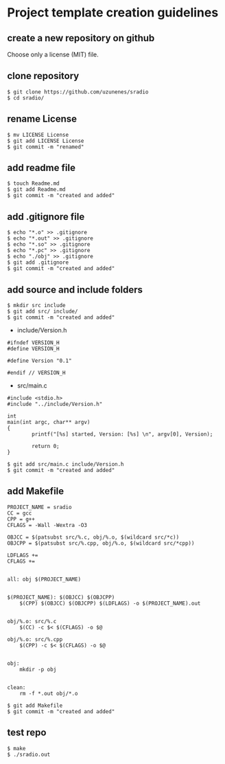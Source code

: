 
# Project template creation guidelines


## create a new repository on github
Choose only a license (MIT) file.


## clone repository
```
$ git clone https://github.com/uzunenes/sradio
$ cd sradio/
```


## rename License
```
$ mv LICENSE License
$ git add LICENSE License 
$ git commit -m "renamed"
```


## add readme file
```
$ touch Readme.md
$ git add Readme.md
$ git commit -m "created and added"
```


## add .gitignore file
```
$ echo "*.o" >> .gitignore
$ echo "*.out" >> .gitignore
$ echo "*.so" >> .gitignore
$ echo "*.pc" >> .gitignore
$ echo "./obj" >> .gitignore
$ git add .gitignore
$ git commit -m "created and added"
```


## add source and include folders
```
$ mkdir src include
$ git add src/ include/
$ git commit -m "created and added"
```


- include/Version.h
```
#ifndef VERSION_H
#define VERSION_H

#define Version "0.1"

#endif // VERSION_H
```

- src/main.c
```
#include <stdio.h>
#include "../include/Version.h"

int
main(int argc, char** argv)
{
        printf("[%s] started, Version: [%s] \n", argv[0], Version);

        return 0;
}
```

```
$ git add src/main.c include/Version.h
$ git commit -m "created and added"
```


## add Makefile
```
PROJECT_NAME = sradio 
CC = gcc
CPP = g++
CFLAGS = -Wall -Wextra -O3

OBJCC = $(patsubst src/%.c, obj/%.o, $(wildcard src/*c))
OBJCPP = $(patsubst src/%.cpp, obj/%.o, $(wildcard src/*cpp))

LDFLAGS +=
CFLAGS +=


all: obj $(PROJECT_NAME)


$(PROJECT_NAME): $(OBJCC) $(OBJCPP)
	$(CPP) $(OBJCC) $(OBJCPP) $(LDFLAGS) -o $(PROJECT_NAME).out


obj/%.o: src/%.c
	$(CC) -c $< $(CFLAGS) -o $@

obj/%.o: src/%.cpp
	$(CPP) -c $< $(CFLAGS) -o $@


obj:
	mkdir -p obj


clean:
	rm -f *.out obj/*.o
```
```
$ git add Makefile
$ git commit -m "created and added"
```

## test repo
```
$ make
$ ./sradio.out
```
